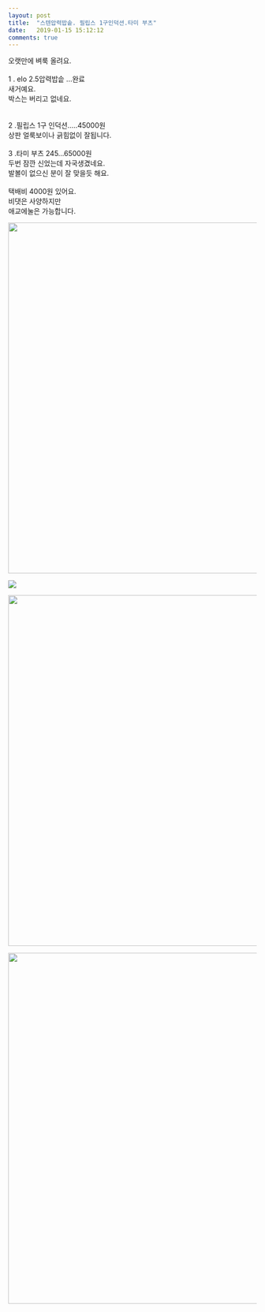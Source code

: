 ```yaml
---
layout: post
title:  "스텐압력밥솥. 필립스 1구인덕션.타미 부츠"
date:   2019-01-15 15:12:12
comments: true
---
```





<p class="cafe-editor-text">오랫만에  벼룩  올려요.<br><br>1 . elo 2.5압력밥솥   ...완료<br>     새거예요.<br>박스는  버리고  없네요.<br><br><br>2 .필립스  1구  인덕션.....45000원<br>    상판  얼룩보이나  긁힘없이  잘됩니다.<br><br>3 .타미  부츠  245...65000원<br>    두번  잠깐  신었는데   자국생겼네요.<br>발볼이  없으신  분이  잘  맞을듯 해요.<br><br>택배비  4000원  있어요.<br>비댓은  사양하지만  <br>애교에눌은  가능합니다.</p>
<p><img class="txc-image" style="width: 712px;" src="http://cfile263.uf.daum.net/image/9923F8505C664D9311C48F"></p>
<p><img class="txc-image" src="http://cfile244.uf.daum.net/image/9996164B5C663DAD367430"></p>
<p><img class="txc-image" style="width: 712px;" src="http://cfile290.uf.daum.net/image/9986EB4B5C663DB30182C6"></p>
<p><img class="txc-image" style="width: 712px;" src="http://cfile255.uf.daum.net/image/994B0B4B5C663DB803FE36"></p>
<p><br></p>
